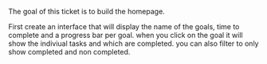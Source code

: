 The goal of this ticket is to build the homepage.

First create an interface that will display the name of the goals, time to complete and a progress bar per goal.
when you click on the goal it will show the indiviual tasks and which are completed. you can also filter to only show completed and non completed.
